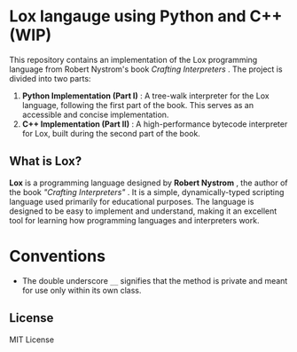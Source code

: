 # Lox langauge using Python and C++ (WIP)

This repository contains an implementation of the Lox programming language from Robert Nystrom's book  *Crafting Interpreters* . The project is divided into two parts:

1. **Python Implementation (Part I)** : A tree-walk interpreter for the Lox language, following the first part of the book. This serves as an accessible and concise implementation.
2. **C++ Implementation (Part II)** : A high-performance bytecode interpreter for Lox, built during the second part of the book.

## What is Lox?

**Lox** is a programming language designed by  **Robert Nystrom** , the author of the book  *"Crafting Interpreters"* . It is a simple, dynamically-typed scripting language used primarily for educational purposes. The language is designed to be easy to implement and understand, making it an excellent tool for learning how programming languages and interpreters work.

# Conventions

* The double underscore `__` signifies that the method is private and meant for use only within its own class.

## License

MIT License
